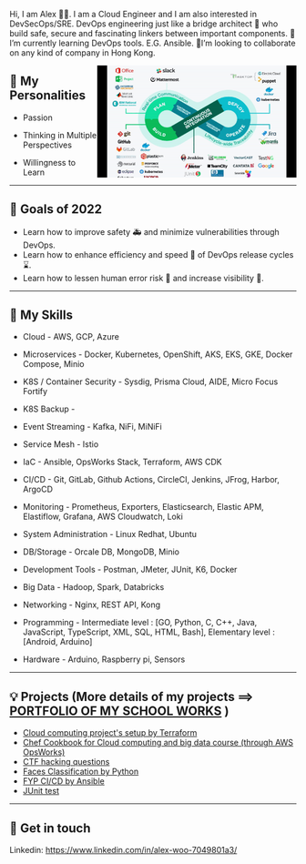 
Hi, I am Alex :man_technologist:. I am a Cloud Engineer and I am also interested in DevSecOps/SRE. DevOps engineering just like a bridge architect :construction_worker: who build safe, secure and fascinating linkers between important components. 🌱 I’m currently learning DevOps tools. E.G. Ansible. 💞️I’m looking to collaborate on any kind of company in Hong Kong. 

<p>
  <a><img width="350" align='right' src="https://github.com/alexshinningsun/alexshinningsun/blob/main/devops-cycle.gif"></a>
</p>

## 👀 My Personalities

- Passion

- Thinking in Multiple Perspectives

- Willingness to Learn
---
## :dart: Goals of 2022

- Learn how to improve safety :ambulance: and minimize vulnerabilities through DevOps.
- Learn how to enhance efficiency and speed :rocket: of DevOps release cycles :hourglass:.
- Learn how to lessen human error risk :zombie: and increase visibility :telescope:.
---
## :dvd: My Skills
- Cloud - AWS, GCP, Azure
  
- Microservices - Docker, Kubernetes, OpenShift, AKS, EKS, GKE, Docker Compose, Minio

- K8S / Container Security - Sysdig, Prisma Cloud, AIDE, Micro Focus Fortify
  
- K8S Backup -

- Event Streaming - Kafka, NiFi, MiNiFi
  
- Service Mesh - Istio
  
- IaC - Ansible, OpsWorks Stack, Terraform, AWS CDK
  
- CI/CD - Git, GitLab, Github Actions, CircleCI, Jenkins, JFrog, Harbor, ArgoCD
  
- Monitoring - Prometheus, Exporters, Elasticsearch, Elastic APM, Elastiflow, Grafana, AWS Cloudwatch, Loki
  
- System Administration - Linux Redhat, Ubuntu

- DB/Storage - Orcale DB, MongoDB, Minio
  
- Development Tools - Postman, JMeter, JUnit, K6, Docker
  
- Big Data - Hadoop, Spark, Databricks
  
- Networking - Nginx, REST API, Kong
  
- Programming - Intermediate level : [GO, Python, C, C++, Java, JavaScript, TypeScript, XML, SQL, HTML, Bash], Elementary level : [Android, Arduino]
  
- Hardware - Arduino, Raspberry pi, Sensors
  
---
## 💡 Projects  (More details of my projects ==> [PORTFOLIO OF MY SCHOOL WORKS](https://alex23woo.wixsite.com/website) )
- [Cloud computing project's setup by Terraform](https://github.com/alexshinningsun/cloud-computing-project)
- [Chef Cookbook for Cloud computing and big data course (through AWS OpsWorks)](https://github.com/alexshinningsun/bigdata_course_cookbook)
- [CTF hacking questions](https://github.com/alexshinningsun/hacking-accessment)
- [Faces Classification by Python](https://github.com/alexshinningsun/Face-classification)
- [FYP CI/CD by Ansible](https://github.com/alexshinningsun/fyp-cicd)
- [JUnit test](https://github.com/alexshinningsun/JUnit)
  
---
## 🔗 Get in touch
  Linkedin: https://www.linkedin.com/in/alex-woo-7049801a3/
<!---
alexshinningsun/alexshinningsun is a ✨ special ✨ repository because its `README.md` (this file) appears on your GitHub profile.
You can click the Preview link to take a look at your changes.
https://github.com/ikatyang/emoji-cheat-sheet/blob/master/README.md
--->
